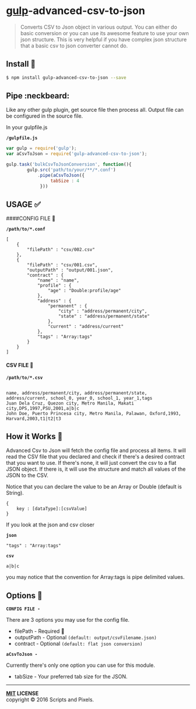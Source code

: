 # [gulp](http://gulpjs.com)-advanced-csv-to-json

>Converts CSV to Json object in various output. You can either do basic conversion or you can use its awesome feature
 to use your own json structure.
> This is very helpful if you have complex json structure that a basic csv to json converter cannot do.

Install :traffic_light:
-------

```bash
$ npm install gulp-advanced-csv-to-json --save
```

## Pipe :neckbeard:

Like any other gulp plugin, get source file then process all. Output file can be configured in the source file.

In your gulpfile.js

**`/gulpfile.js`**


```javascript
var gulp = require('gulp');
var aCsvToJson = require('gulp-advanced-csv-to-json');

gulp.task('bulkCsvToJsonConversion', function(){
        gulp.src('path/to/your/**/*.conf')
            .pipe(aCsvToJson({
                 tabSize : 4
             }))
```

## USAGE :white_check_mark:

####CONFIG FILE :page_facing_up:


**`/path/to/*.conf`**


```
[
    {
        "filePath" : "csv/002.csv"
    },
    {
        "filePath" : "csv/001.csv",
        "outputPath" : "output/001.json",
        "contract" : {
            "name" : "name",
            "profile" : {
                "age" : "Double:profile/age"
            },
            "address" : {
                "permanent" : {
                    "city" : "address/permanent/city",
                    "state" : "address/permanent/state"
                },
                "current" : "address/current"
            },
            "tags" : "Array:tags"
        }
    }
]
```

#### CSV FILE :page_facing_up:

**`/path/to/*.csv`**

```

name, address/permanent/city, address/permanent/state, address/current, school_0, year_0, school_1, year_1,tags
Juan Dela Cruz, Quezon city, Metro Manila, Makati city,DPS,1997,PSU,2001,a|b|c
John Doe, Puerto Princesa city, Metro Manila, Palawan, Oxford,1993, Harvard,2003,t1|t2|t3

```

## How it Works :wrench:

Advanced Csv to Json will fetch the config file and process all items. It will read the CSV file that you declared and
check if there's a desired contract that you want to use. If there's none, it will just convert the csv to a flat JSON
object. If there is, it will use the structure and match all values of the JSON to the CSV.

Notice that you can declare the value to be an Array or Double (default is String).

```
{
    key : [dataType]:[csvValue]
}

```

If you look at the json and csv closer

**`json`**
```
"tags" : "Array:tags"
```
**`csv`**

```
a|b|c
```

you may notice that the convention for Array:tags is pipe delimited values.


## Options :radio_button:


**`CONFIG FILE - `**

There are 3 options you may use for the config file.

- filePath - Required :red_circle:
- outputPath - Optional ```(default: output/csvFilename.json)```
- contract - Optional ```(default: flat json conversion)```


**`aCsvToJson - `**

Currently there's only one option you can use for this module.

- tabSize - Your preferred tab size for the JSON.






----
**[MIT](LICENSE) LICENSE** <br>
copyright &copy; 2016 Scripts and Pixels.

